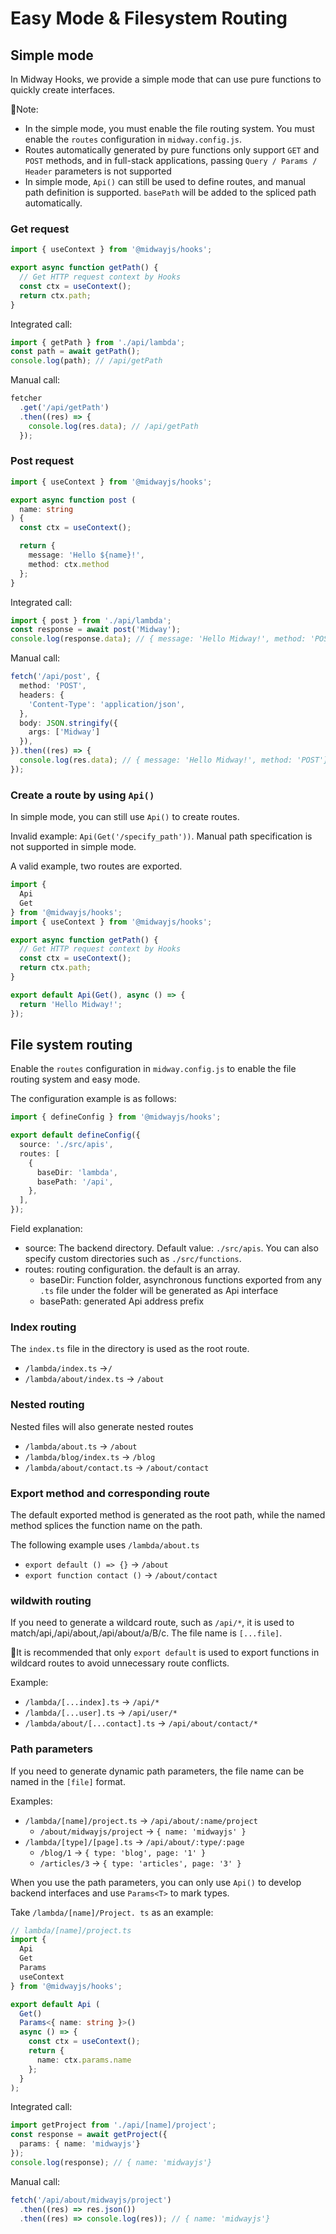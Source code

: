 # Easy Mode & Filesystem Routing

## Simple mode

In Midway Hooks, we provide a simple mode that can use pure functions to quickly create interfaces.

📢Note:

- In the simple mode, you must enable the file routing system. You must enable the `routes` configuration in `midway.config.js`.
- Routes automatically generated by pure functions only support `GET` and `POST` methods, and in full-stack applications, passing `Query / Params / Header` parameters is not supported
- In simple mode, `Api()` can still be used to define routes, and manual path definition is supported. `basePath` will be added to the spliced path automatically.

### Get request

```ts
import { useContext } from '@midwayjs/hooks';

export async function getPath() {
  // Get HTTP request context by Hooks
  const ctx = useContext();
  return ctx.path;
}
```

Integrated call:

```ts
import { getPath } from './api/lambda';
const path = await getPath();
console.log(path); // /api/getPath
```

Manual call:

```ts
fetcher
  .get('/api/getPath')
  .then((res) => {
    console.log(res.data); // /api/getPath
  });
```

### Post request

```ts
import { useContext } from '@midwayjs/hooks';

export async function post (
  name: string
) {
  const ctx = useContext();

  return {
    message: 'Hello ${name}!',
    method: ctx.method
  };
}
```

Integrated call:

```ts
import { post } from './api/lambda';
const response = await post('Midway');
console.log(response.data); // { message: 'Hello Midway!', method: 'POST'}
```

Manual call:

```ts
fetch('/api/post', {
  method: 'POST',
  headers: {
    'Content-Type': 'application/json',
  },
  body: JSON.stringify({
    args: ['Midway']
  }),
}).then((res) => {
  console.log(res.data); // { message: 'Hello Midway!', method: 'POST'}
});
```

### Create a route by using `Api()`

In simple mode, you can still use `Api()` to create routes.

Invalid example: `Api(Get('/specify_path'))`. Manual path specification is not supported in simple mode.

A valid example, two routes are exported.

```ts
import {
  Api
  Get
} from '@midwayjs/hooks';
import { useContext } from '@midwayjs/hooks';

export async function getPath() {
  // Get HTTP request context by Hooks
  const ctx = useContext();
  return ctx.path;
}

export default Api(Get(), async () => {
  return 'Hello Midway!';
});
```

## File system routing

Enable the `routes` configuration in `midway.config.js` to enable the file routing system and easy mode.

The configuration example is as follows:

```ts
import { defineConfig } from '@midwayjs/hooks';

export default defineConfig({
  source: './src/apis',
  routes: [
    {
      baseDir: 'lambda',
      basePath: '/api',
    },
  ],
});
```

Field explanation:

- source: The backend directory. Default value: `./src/apis`. You can also specify custom directories such as `./src/functions`.
- routes: routing configuration. the default is an array.
   - baseDir: Function folder, asynchronous functions exported from any `.ts` file under the folder will be generated as Api interface
   - basePath: generated Api address prefix

### Index routing

The `index.ts` file in the directory is used as the root route.

- `/lambda/index.ts` →`/`
- `/lambda/about/index.ts` → `/about`

### Nested routing

Nested files will also generate nested routes <br />

- `/lambda/about.ts` → `/about`
- `/lambda/blog/index.ts` → `/blog`
- `/lambda/about/contact.ts` → `/about/contact`

### Export method and corresponding route

The default exported method is generated as the root path, while the named method splices the function name on the path.

The following example uses `/lambda/about.ts`

- `export default () => {}` → `/about`
- `export function contact ()` → `/about/contact`

### wildwith routing

If you need to generate a wildcard route, such as `/api/*`, it is used to match/api,/api/about,/api/about/a/B/c. The file name is `[...file]`.

📢It is recommended that only `export default` is used to export functions in wildcard routes to avoid unnecessary route conflicts.

Example:

- `/lambda/[...index].ts` → `/api/*`
- `/lambda/[...user].ts` → `/api/user/*`
- `/lambda/about/[...contact].ts` → `/api/about/contact/*`

### Path parameters

If you need to generate dynamic path parameters, the file name can be named in the `[file]` format.

Examples:

- `/lambda/[name]/project.ts` → `/api/about/:name/project`
  - `/about/midwayjs/project` -> `{ name: 'midwayjs' }`
- `/lambda/[type]/[page].ts` → `/api/about/:type/:page`
  - `/blog/1` -> `{ type: 'blog', page: '1' }`
  - `/articles/3` -> `{ type: 'articles', page: '3' }`

When you use the path parameters, you can only use `Api()` to develop backend interfaces and use `Params<T>` to mark types.

Take `/lambda/[name]/Project. ts` as an example:

```ts
// lambda/[name]/project.ts
import {
  Api
  Get
  Params
  useContext
} from '@midwayjs/hooks';

export default Api (
  Get()
  Params<{ name: string }>()
  async () => {
    const ctx = useContext();
    return {
      name: ctx.params.name
    };
  }
);
```

Integrated call:

```ts
import getProject from './api/[name]/project';
const response = await getProject({
  params: { name: 'midwayjs'}
});
console.log(response); // { name: 'midwayjs'}
```

Manual call:

```ts
fetch('/api/about/midwayjs/project')
  .then((res) => res.json())
  .then((res) => console.log(res)); // { name: 'midwayjs'}
```
